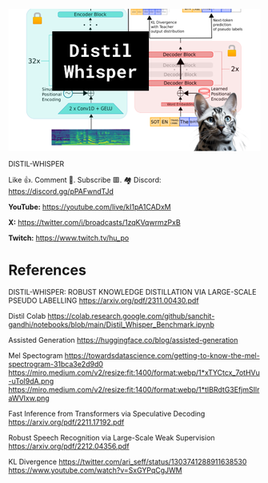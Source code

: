 ![](thumbnails/04.11.2023.png)

DISTIL-WHISPER

Like 👍. Comment 💬. Subscribe 🟥.
🏘 Discord: https://discord.gg/pPAFwndTJd

**YouTube:** https://youtube.com/live/kI1pA1CADxM

**X:** https://twitter.com/i/broadcasts/1zqKVqwrmzPxB

**Twitch:** https://www.twitch.tv/hu_po


# References

DISTIL-WHISPER: ROBUST KNOWLEDGE DISTILLATION VIA LARGE-SCALE PSEUDO LABELLING
https://arxiv.org/pdf/2311.00430.pdf

Distil Colab
https://colab.research.google.com/github/sanchit-gandhi/notebooks/blob/main/Distil_Whisper_Benchmark.ipynb

Assisted Generation
https://huggingface.co/blog/assisted-generation

Mel Spectogram
https://towardsdatascience.com/getting-to-know-the-mel-spectrogram-31bca3e2d9d0
https://miro.medium.com/v2/resize:fit:1400/format:webp/1*xTYCtcx_7otHVu-uToI9dA.png
https://miro.medium.com/v2/resize:fit:1400/format:webp/1*tIBRdtG3EfjmSIlraWVIxw.png

Fast Inference from Transformers via Speculative Decoding
https://arxiv.org/pdf/2211.17192.pdf

Robust Speech Recognition via Large-Scale Weak Supervision
https://arxiv.org/pdf/2212.04356.pdf

KL Divergence
https://twitter.com/ari_seff/status/1303741288911638530
https://www.youtube.com/watch?v=SxGYPqCgJWM
